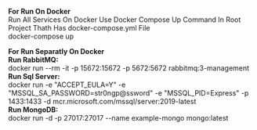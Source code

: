
<b>For Run On Docker</b><br>
Run All Services On Docker Use Docker Compose Up Command In  Root Project Thath Has docker-compose.yml File
<br>
docker-compose up
<br>

<b>For Run Separatly On Docker</b>
<br>
<b> Run RabbitMQ: </b> <br>
docker run --rm -it -p 15672:15672 -p 5672:5672 rabbitmq:3-management  <br>
<b> Run Sql Server: </b> <br>
docker run -e "ACCEPT_EULA=Y" -e "MSSQL_SA_PASSWORD=str0ngp@ssword" -e "MSSQL_PID=Express" -p 1433:1433 -d mcr.microsoft.com/mssql/server:2019-latest  <br>
<b> Run MongoDB:</b> <br>
docker run -d -p 27017:27017 --name example-mongo mongo:latest<br>
